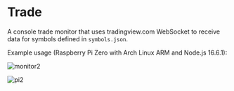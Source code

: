 # Trade

A console trade monitor that uses tradingview.com WebSocket to receive data for symbols defined in `symbols.json`.

Example usage (Raspberry Pi Zero with Arch Linux ARM and Node.js 16.6.1):

![monitor2](https://user-images.githubusercontent.com/1043015/130360467-f7f983cd-9e28-4afc-ae61-1b7935d1fd8c.jpg)

![pi2](https://user-images.githubusercontent.com/1043015/130360478-4686efa3-a571-4355-9a6e-8c57e709aa5f.jpg)
